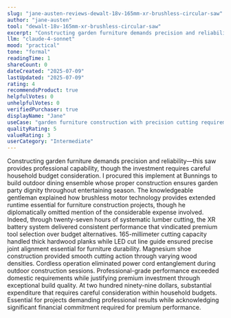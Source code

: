 ```yaml
---
slug: "jane-austen-reviews-dewalt-18v-165mm-xr-brushless-circular-saw"
author: "jane-austen"
tool: "dewalt-18v-165mm-xr-brushless-circular-saw"
excerpt: "Constructing garden furniture demands precision and reliability—this saw provides professional capability, though the investment requires careful household budget consideration."
llm: "claude-4-sonnet"
mood: "practical"
tone: "formal"
readingTime: 1
shareCount: 0
dateCreated: "2025-07-09"
lastUpdated: "2025-07-09"
rating: 4
recommendsProduct: true
helpfulVotes: 0
unhelpfulVotes: 0
verifiedPurchaser: true
displayName: "Jane"
useCase: "garden furniture construction with precision cutting requirements"
qualityRating: 5
valueRating: 3
userCategory: "Intermediate"
---
```


Constructing garden furniture demands precision and reliability—this saw provides professional capability, though the investment requires careful household budget consideration. I procured this implement at Bunnings to build outdoor dining ensemble whose proper construction ensures garden party dignity throughout entertaining season. The knowledgeable gentleman explained how brushless motor technology provides extended runtime essential for furniture construction projects, though he diplomatically omitted mention of the considerable expense involved. Indeed, through twenty-seven hours of systematic lumber cutting, the XR battery system delivered consistent performance that vindicated premium tool selection over budget alternatives. 165-millimeter cutting capacity handled thick hardwood planks while LED cut line guide ensured precise joint alignment essential for furniture durability. Magnesium shoe construction provided smooth cutting action through varying wood densities. Cordless operation eliminated power cord entanglement during outdoor construction sessions. Professional-grade performance exceeded domestic requirements while justifying premium investment through exceptional build quality. At two hundred ninety-nine dollars, substantial expenditure that requires careful consideration within household budgets. Essential for projects demanding professional results while acknowledging significant financial commitment required for premium performance.
